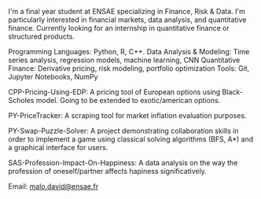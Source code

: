 I'm a final year student at ENSAE specializing in Finance, Risk & Data. 
I'm particularly interested in financial markets, data analysis, and quantitative finance.
Currently looking for an internship in quantitative finance or structured products.

Programming Languages: Python, R, C++.
Data Analysis & Modeling: Time series analysis, regression models, machine learning, CNN
Quantitative Finance: Derivative pricing, risk modeling, portfolio optimization
Tools: Git, Jupyter Notebooks, NumPy

CPP-Pricing-Using-EDP: A pricing tool of European options using Black-Scholes model. Going to be extended to exotic/american options.

PY-PriceTracker: A scraping tool for market inflation evaluation purposes.

PY-Swap-Puzzle-Solver: A project demonstrating collaboration skills in order to implement a game using classical solving algorithms (BFS, A*) and a graphical interface for users.

SAS-Profession-Impact-On-Happiness: A data analysis on the way the profession of oneself/partner affects hapiness significatively.

Email: malo.david@ensae.fr
